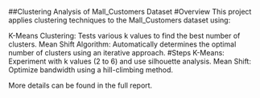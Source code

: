 ##Clustering Analysis of Mall_Customers Dataset
#Overview
This project applies clustering techniques to the Mall_Customers dataset using:

K-Means Clustering: Tests various k values to find the best number of clusters.
Mean Shift Algorithm: Automatically determines the optimal number of clusters using an iterative approach.
#Steps
K-Means: Experiment with k values (2 to 6) and use silhouette analysis.
Mean Shift: Optimize bandwidth using a hill-climbing method.

More details can be found in the full report.
